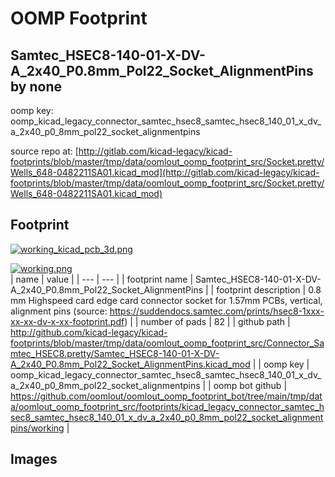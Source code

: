 # OOMP Footprint  
## Samtec_HSEC8-140-01-X-DV-A_2x40_P0.8mm_Pol22_Socket_AlignmentPins  by none  
  
oomp key: oomp_kicad_legacy_connector_samtec_hsec8_samtec_hsec8_140_01_x_dv_a_2x40_p0_8mm_pol22_socket_alignmentpins  
  
source repo at: [http://gitlab.com/kicad-legacy/kicad-footprints/blob/master/tmp/data/oomlout_oomp_footprint_src/Socket.pretty/Wells_648-0482211SA01.kicad_mod](http://gitlab.com/kicad-legacy/kicad-footprints/blob/master/tmp/data/oomlout_oomp_footprint_src/Socket.pretty/Wells_648-0482211SA01.kicad_mod)  
## Footprint  
  
[![working_kicad_pcb_3d.png](working_kicad_pcb_3d_600.png)](working_kicad_pcb_3d.png)  
  
[![working.png](working_600.png)](working.png)  
| name | value | 
| --- | --- | 
| footprint name | Samtec_HSEC8-140-01-X-DV-A_2x40_P0.8mm_Pol22_Socket_AlignmentPins | 
| footprint description | 0.8 mm Highspeed card edge card connector socket for 1.57mm PCBs, vertical, alignment pins (source: https://suddendocs.samtec.com/prints/hsec8-1xxx-xx-xx-dv-x-xx-footprint.pdf) | 
| number of pads | 82 | 
| github path | http://github.com/kicad-legacy/kicad-footprints/blob/master/tmp/data/oomlout_oomp_footprint_src/Connector_Samtec_HSEC8.pretty/Samtec_HSEC8-140-01-X-DV-A_2x40_P0.8mm_Pol22_Socket_AlignmentPins.kicad_mod | 
| oomp key | oomp_kicad_legacy_connector_samtec_hsec8_samtec_hsec8_140_01_x_dv_a_2x40_p0_8mm_pol22_socket_alignmentpins | 
| oomp bot github | https://github.com/oomlout/oomlout_oomp_footprint_bot/tree/main/tmp/data/oomlout_oomp_footprint_src/footprints/kicad_legacy_connector_samtec_hsec8_samtec_hsec8_140_01_x_dv_a_2x40_p0_8mm_pol22_socket_alignmentpins/working | 
## Images  

